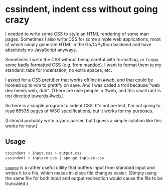 # cssindent, indent css without going crazy

I needed to write some CSS to style an HTML rendering of some man pages.
Sometimes I also write CSS for some simple web applications, most of
which simply generate HTML in the Go/C/Python backend and have
absolutely no JavaScript anyways.

Sometimes I write the CSS without being careful with formatting, or I
copy some badly formatted CSS (e.g. from
[mandoc](https://cvsweb.bsd.lv/~checkout~/mandoc/mandoc.css?rev=1.52)).
I want to format them to my standard: tabs for indentation, no extra
spaces, etc.

I asked for a CSS prettifier that works offline in #web, and that could
be hooked up to vim to prettify on save. And I was called a troll
because "web dev needs web, duh". (There are nice people in #web, and
this small rant is not directed towards #web.)

So here is a simple program to indent CSS. It's not perfect, I'm not
going to read 65535 pages of W3C specifications, but it works for my
purposes.

(I should probably write a yacc parser, but I guess a simple solution
like this works for now.)

## Usage
```sh
cssindent < input.css > output.css
cssindent < inplace.css | sponge inplace.css
```

[`sponge`](https://git.joeyh.name/index.cgi/moreutils.git/plain/sponge.c)
is a rather useful utility that buffers input from standard input and
writes it to a file, which makes in-place file changes easier. (Simply
using the same file for both input and output redirection would cause
the file to be truncated.)
